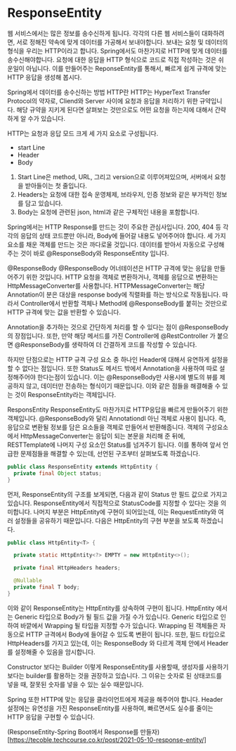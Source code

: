 # ResponseEntity
웹 서비스에서는 많은 정보를 송수신하게 됩니다. 각각의 다른 웹 서비스들이 대화하려면, 서로 정해진 약속에 맞게 데이터를 가공해서 보내야합니다. 보내는 요청 및 데이터의 형식을 우리는 HTTP이라고 합니다. Spring에서도 마찬가지로 HTTP에 맞게 데이터를 송수신해야합니다. 요청에 대한 응답을 HTTP 형식으로 코드로 직접 작성하는 것은 쉬운일이 아닙니다. 이를 만들어주는 ReponseEntity를 통해서, 빠르게 쉽게 규격에 맞는 HTTP 응답을 생성해 봅시다.

Spring에서 데이터를 송수신하는 방법
HTTP란
HTTP는 HyperText Transfer Protocol의 약자로, Cliend와 Server 사이에 요청과 응답을 처리하기 위한 규약입니다. 해당 규약을 지키게 된다면 살펴보는 것만으로도 어떤 요청을 하는지에 대해서 간략하게 알 수가 있습니다. 

HTTP는 요청과 응답 모드 크게 세 가지 요소로 구성됩니다.
- start Line
- Header
- Body

1. Start Line은 method, URL, 그리고 version으로 이루어져있으며, 서버에서 요청을 받아들이는 첫 줄입니다.
2. Headers는 요청에 대한 접속 운영체제, 브라우저, 인증 정보와 같은 부가적인 정보를 담고 있습니다.
3. Body는 요청에 관련된 json, html과 같은 구체적인 내용을 포함합니다.

Spring에서는 HTTP Response를 만드는 것이 주요한 관심사입니다. 200, 404 등 각각의 응답의 상태 코드뿐만 아니라, Body에 들어갈 내용도 넣어주어야 합니다. 세 가지 요소를 채운 객체를 만드는 것은 까다로울 것입니다. 데이터를 받아서 자동으로 구성해주는 것이 바로 @ResponseBody와 ResponseEntity 입니다.

@ResponseBody
@ResponseBody 어너테이션은 HTTP 규격에 맞는 응답을 만들어주기 위한 것입니다. HTTP 요청을 객체로 변환하거나, 객체를 응답으로 변환하는 HttpMessageConverter를 사용합니다. HTTPMessageConverter는 해당 Annotation이 분은 대상을 response body에 직렬화를 하는 방식으로 작동됩니다. 따라서 Controller에서 반환할 객체나 Method에 @ResponseBody를 붙히는 것만으로 HTTP 규격에 맞는 값을 반환할 수 있습니다.

Annotation을 추가하는 것으로 간단하게 처리를 할 수 있다는 점이 @ResponseBody의 장점입니다. 또한, 만약 해당 메서드를 가진 Controller에 @RestController 가 붙으면 @ResponseBody를 생략하여 더 간결하게 코드를 작성할 수 있습니다. 

하지만 단점으로는 HTTP 규격 구성 요소 중 하나인 Header에 대해서 유연하게 설정을 할 수 없다는 점입니다. 또한 Status도 메서드 밖에서 Annotation을 사용하여 따로 설정해주어야 한다는점이 있습니다. 이는 @ResponseBody만 사용시에 별도의 뷰를 제공하지 않고, 데이터만 전송하는 형식이기 때문입니다. 이와 같은 점들을 해결해줄 수 있는 것이 ResponseEntity라는 객체입니다.

ResponsEntity
ResponseEntity도 마찬가지로 HTTP응답을 빠르게 만들어주기 위한 객체입니다. @ResponseBody와 달리 Annotationdl 아닌 객체로 사용이 됩니다. 즉, 응답으로 변환될 정보를 담은 요소들을 객체로 만들어서 반환해줍니다. 객체의 구성요소에서 HttpMessageConverter는 응답이 되는 본문을 처리해 준 뒤에, RESTTemplate에 나머지 구성 요소인 Status를 넘겨주기 됩니다. 이를 통하여 앞서 언급한 문제점들을 해결할 수 있는데, 선언된 구조부터 살펴보도록 하겠습니다.

```java
public class ResponseEntity extends HttpEntity {
  private final Object status;
}
```
먼저, ResponseEntity의 구조를 보게되면, 다음과 같이 Status 만 필드 값으로 가지고 있습니다. ResponseEntity에서 직접적으로 StatusCode를 지정할 수 있다는 것을 의미합니다. 나머지 부분은 HttpEntity에 구현이 되어있는데, 이는 RequestEntity와 여러 설정들을 공유하기 때문입니다. 다음은 HttpEntity의 구현 부분을 보도록 하겠습니다.

```java
public class HttpEntity<T> {

  private static HttpEntity<?> EMPTY = new HttpEntity<>();

  private final HttpHeaders headers;

  @Nullable
  private final T body;
}
```

이와 같이 ResponseEntity는 HttpEntity를 상속하여 구현이 됩니다. HttpEntity 에서는 Generic 타입으로 Body가 될 필드 값을 가질 수가 있습니다. Generic 타입으로 인하여 바깥에서 Wrapping 될 타입을 지정할 수가 있습니다. Wrapping 된 객체들은 자동으로 HTTP 규격에서 Body에 들어갈 수 있도록 변환이 됩니다. 또한, 필드 타입으로 HttpHeaders를 가지고 있는데, 이는 ResponseBody 와 다르게 객체 안에서 Header를 설정해줄 수 있음을 암시합니다.

Constructor 보다는 Builder
이렇게 ResponseEntity를 사용할때, 생성자를 사용하기보다는 builder를 활용하는 것을 권장하고 있습니다. 그 이유는 숫자로 된 상태코드를 넣을 때, 잘못된 숫자를 넣을 수 있는 실수 때문입니다.

Spring 또한 HTTP에 맞는 응답을 클라이언트에게 제공을 해주어야 합니다. Header 설정에는 유연성을 가진 ResponseEntity를 사용하여, 빠르면서도 실수를 줄이는 HTTP 응답을 구현할 수 있습니다.

(ResponseEntity-Spring Boot에서 Response를 만들자)[https://tecoble.techcourse.co.kr/post/2021-05-10-response-entity/]